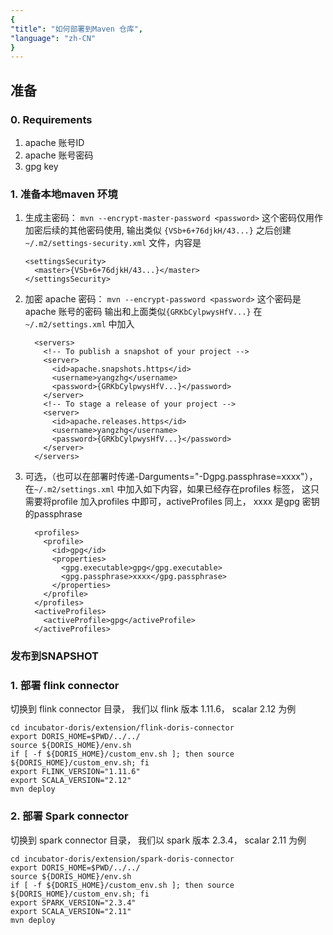 ```yaml
---
{
"title": "如何部署到Maven 仓库",
"language": "zh-CN"
}
---
```


<!-- 
Licensed to the Apache Software Foundation (ASF) under one
or more contributor license agreements.  See the NOTICE file
distributed with this work for additional information
regarding copyright ownership.  The ASF licenses this file
to you under the Apache License, Version 2.0 (the
"License"); you may not use this file except in compliance
with the License.  You may obtain a copy of the License at

  http://www.apache.org/licenses/LICENSE-2.0

Unless required by applicable law or agreed to in writing,
software distributed under the License is distributed on an
"AS IS" BASIS, WITHOUT WARRANTIES OR CONDITIONS OF ANY
KIND, either express or implied.  See the License for the
specific language governing permissions and limitations
under the License.
-->

## 准备

### 0. Requirements

1. apache 账号ID
2. apache 账号密码
3. gpg key

### 1. 准备本地maven 环境

1. 生成主密码： `mvn --encrypt-master-password <password>`   这个密码仅用作加密后续的其他密码使用, 输出类似 `{VSb+6+76djkH/43...}` 之后创建 `~/.m2/settings-security.xml` 文件，内容是

   ```
   <settingsSecurity>
     <master>{VSb+6+76djkH/43...}</master>
   </settingsSecurity>
   ```

2. 加密 apache 密码： `mvn --encrypt-password <password>` 这个密码是apache 账号的密码 输出和上面类似`{GRKbCylpwysHfV...}` 在`~/.m2/settings.xml` 中加入

   ```
     <servers>
       <!-- To publish a snapshot of your project -->
       <server>
         <id>apache.snapshots.https</id>
         <username>yangzhg</username>
         <password>{GRKbCylpwysHfV...}</password>
       </server>
       <!-- To stage a release of your project -->
       <server>
         <id>apache.releases.https</id>
         <username>yangzhg</username>
         <password>{GRKbCylpwysHfV...}</password>
       </server>
     </servers>
   ```

3. 可选，（也可以在部署时传递-Darguments="-Dgpg.passphrase=xxxx"），在`~/.m2/settings.xml` 中加入如下内容，如果已经存在profiles 标签， 这只需要将profile  加入profiles 中即可，activeProfiles 同上， xxxx 是gpg 密钥的passphrase

   ```
     <profiles>
       <profile>
         <id>gpg</id>
         <properties>
           <gpg.executable>gpg</gpg.executable>
           <gpg.passphrase>xxxx</gpg.passphrase>
         </properties>
       </profile>
     </profiles>
     <activeProfiles>
       <activeProfile>gpg</activeProfile>
     </activeProfiles>
   ```
### 发布到SNAPSHOT
### 1. 部署 flink connector

切换到 flink connector 目录， 我们以 flink 版本 1.11.6， scalar 2.12 为例

   ```
   cd incubator-doris/extension/flink-doris-connector
   export DORIS_HOME=$PWD/../../
   source ${DORIS_HOME}/env.sh
   if [ -f ${DORIS_HOME}/custom_env.sh ]; then source ${DORIS_HOME}/custom_env.sh; fi
   export FLINK_VERSION="1.11.6"
   export SCALA_VERSION="2.12"
   mvn deploy
   ```



### 2. 部署 Spark connector

切换到 spark connector 目录， 我们以 spark 版本 2.3.4， scalar 2.11 为例

   ```
   cd incubator-doris/extension/spark-doris-connector
   export DORIS_HOME=$PWD/../../
   source ${DORIS_HOME}/env.sh
   if [ -f ${DORIS_HOME}/custom_env.sh ]; then source ${DORIS_HOME}/custom_env.sh; fi
   export SPARK_VERSION="2.3.4"
   export SCALA_VERSION="2.11"
   mvn deploy
   ```

